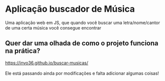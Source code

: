 # Aplicação buscador de Música
Uma aplicação web em JS, que quando você buscar uma letra/nome/cantor de uma certa música você consegue encontrar

## Quer dar uma olhada de como o projeto funciona na prática?
https://invo36.github.io/buscar-musicas/ <br /> <br />
Ele está passando ainda por modificações e falta adicionar algumas coisas!
